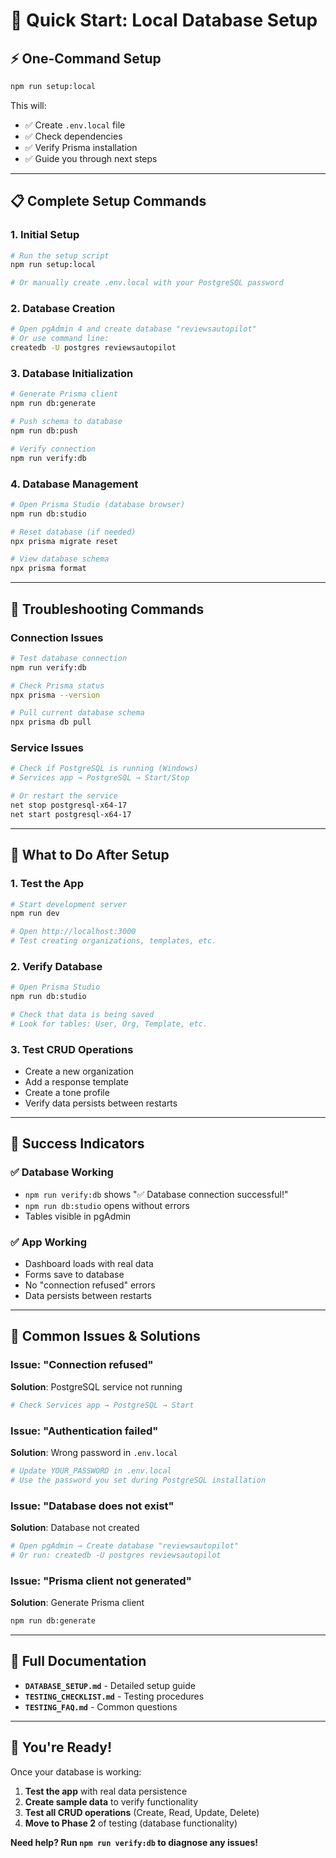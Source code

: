 # 🚀 Quick Start: Local Database Setup

## **⚡ One-Command Setup**

```bash
npm run setup:local
```

This will:
- ✅ Create `.env.local` file
- ✅ Check dependencies
- ✅ Verify Prisma installation
- ✅ Guide you through next steps

---

## **📋 Complete Setup Commands**

### **1. Initial Setup**
```bash
# Run the setup script
npm run setup:local

# Or manually create .env.local with your PostgreSQL password
```

### **2. Database Creation**
```bash
# Open pgAdmin 4 and create database "reviewsautopilot"
# Or use command line:
createdb -U postgres reviewsautopilot
```

### **3. Database Initialization**
```bash
# Generate Prisma client
npm run db:generate

# Push schema to database
npm run db:push

# Verify connection
npm run verify:db
```

### **4. Database Management**
```bash
# Open Prisma Studio (database browser)
npm run db:studio

# Reset database (if needed)
npx prisma migrate reset

# View database schema
npx prisma format
```

---

## **🔧 Troubleshooting Commands**

### **Connection Issues**
```bash
# Test database connection
npm run verify:db

# Check Prisma status
npx prisma --version

# Pull current database schema
npx prisma db pull
```

### **Service Issues**
```bash
# Check if PostgreSQL is running (Windows)
# Services app → PostgreSQL → Start/Stop

# Or restart the service
net stop postgresql-x64-17
net start postgresql-x64-17
```

---

## **📱 What to Do After Setup**

### **1. Test the App**
```bash
# Start development server
npm run dev

# Open http://localhost:3000
# Test creating organizations, templates, etc.
```

### **2. Verify Database**
```bash
# Open Prisma Studio
npm run db:studio

# Check that data is being saved
# Look for tables: User, Org, Template, etc.
```

### **3. Test CRUD Operations**
- Create a new organization
- Add a response template
- Create a tone profile
- Verify data persists between restarts

---

## **🎯 Success Indicators**

### **✅ Database Working**
- `npm run verify:db` shows "✅ Database connection successful!"
- `npm run db:studio` opens without errors
- Tables visible in pgAdmin

### **✅ App Working**
- Dashboard loads with real data
- Forms save to database
- No "connection refused" errors
- Data persists between restarts

---

## **🚨 Common Issues & Solutions**

### **Issue: "Connection refused"**
**Solution**: PostgreSQL service not running
```bash
# Check Services app → PostgreSQL → Start
```

### **Issue: "Authentication failed"**
**Solution**: Wrong password in `.env.local`
```bash
# Update YOUR_PASSWORD in .env.local
# Use the password you set during PostgreSQL installation
```

### **Issue: "Database does not exist"**
**Solution**: Database not created
```bash
# Open pgAdmin → Create database "reviewsautopilot"
# Or run: createdb -U postgres reviewsautopilot
```

### **Issue: "Prisma client not generated"**
**Solution**: Generate Prisma client
```bash
npm run db:generate
```

---

## **📖 Full Documentation**

- **`DATABASE_SETUP.md`** - Detailed setup guide
- **`TESTING_CHECKLIST.md`** - Testing procedures
- **`TESTING_FAQ.md`** - Common questions

---

## **🎉 You're Ready!**

Once your database is working:
1. **Test the app** with real data persistence
2. **Create sample data** to verify functionality
3. **Test all CRUD operations** (Create, Read, Update, Delete)
4. **Move to Phase 2** of testing (database functionality)

**Need help? Run `npm run verify:db` to diagnose any issues!**

